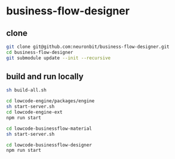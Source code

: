 # business-flow-designer

## clone
```bash
git clone git@github.com:neuronbit/business-flow-designer.git
cd business-flow-designer
git submodule update --init --recursive
```
## build and run locally

```bash
sh build-all.sh

cd lowcode-engine/packages/engine
sh start-server.sh
cd lowcode-engine-ext
npm run start

cd lowcode-businessflow-material
sh start-server.sh

cd lowcode-businessflow-designer
npm run start
```
